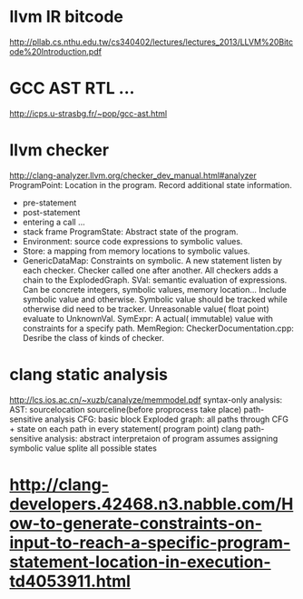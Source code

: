 # llvm IR bitcode
http://pllab.cs.nthu.edu.tw/cs340402/lectures/lectures_2013/LLVM%20Bitcode%20Introduction.pdf

# GCC AST RTL ...
http://icps.u-strasbg.fr/~pop/gcc-ast.html

# llvm checker
http://clang-analyzer.llvm.org/checker_dev_manual.html#analyzer
ProgramPoint: Location in the program. Record additional state information.
 * pre-statement
 * post-statement
 * entering a call
 ...
 * stack frame
ProgramState: Abstract state of the program.
 * Environment: source code expressions to symbolic values.
 * Store: a mapping from memory locations to symbolic values.
 * GenericDataMap: Constraints on symbolic.
 A new statement listen by each checker. Checker called one after another. All checkers adds a chain to the ExplodedGraph.
 SVal: semantic evaluation of expressions. Can be concrete integers, symbolic values, memory location... Include symbolic value and otherwise. Symbolic value should be tracked while otherwise did need to be tracker. Unreasonable value( float point) evaluate to UnknownVal.
 SymExpr: A actual( immutable) value with constraints for a specify path.
 MemRegion: 
CheckerDocumentation.cpp: Desribe the class of kinds of checker.

# clang static analysis
http://lcs.ios.ac.cn/~xuzb/canalyze/memmodel.pdf
syntax-only analysis:
AST: sourcelocation
     sourceline(before proprocess take place)
path-sensitive analysis
CFG: basic block
Exploded graph: all paths through CFG + state on each path in every statement( program point)
clang path-sensitive analysis: abstract interpretaion of program
    assumes assigning symbolic value
    splite all possible states

# http://clang-developers.42468.n3.nabble.com/How-to-generate-constraints-on-input-to-reach-a-specific-program-statement-location-in-execution-td4053911.html
